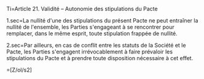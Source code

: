 Ti=Article 21. Validité – Autonomie des stipulations du Pacte


1.sec=La nullité d'une des stipulations du présent Pacte ne peut entraîner la nullité de l'ensemble, les Parties s'engageant à se rencontrer pour remplacer, dans le même esprit, toute stipulation frappée de nullité.


2.sec=Par ailleurs, en cas de conflit entre les statuts de la Société et le Pacte, les Parties s'engagent irrévocablement à faire prévaloir les stipulations du Pacte et à prendre toute disposition nécessaire à cet effet.


=[Z/ol/s2]
